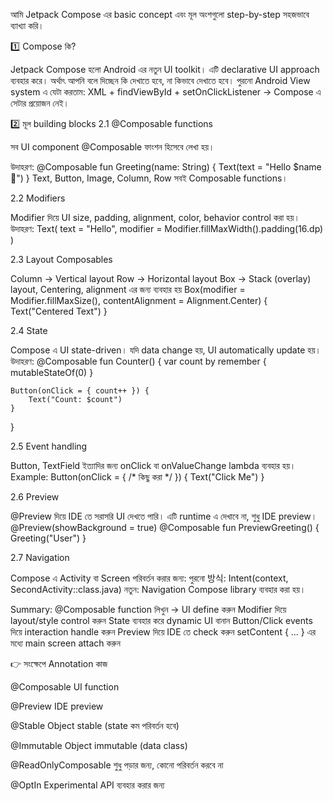 আমি Jetpack Compose এর basic concept এবং মূল অংশগুলো step-by-step সহজভাবে ব্যাখ্যা করি।

1️⃣ Compose কি?

Jetpack Compose হলো Android এর নতুন UI toolkit।
এটি declarative UI approach ব্যবহার করে। অর্থাৎ আপনি বলে দিচ্ছেন কি দেখাতে হবে, না কিভাবে দেখাতে হবে।
পুরনো Android View system এ যেটা করতাম: XML + findViewById + setOnClickListener → Compose এ সেটার প্রয়োজন নেই।

2️⃣ মূল building blocks
2.1 @Composable functions

সব UI component @Composable ফাংশন হিসেবে লেখা হয়।

উদাহরণ:
@Composable
fun Greeting(name: String) {
    Text(text = "Hello $name 👋")
}
Text, Button, Image, Column, Row সবই Composable functions।

2.2 Modifiers

Modifier দিয়ে UI size, padding, alignment, color, behavior control করা হয়।
উদাহরণ:
Text(
    text = "Hello",
    modifier = Modifier.fillMaxWidth().padding(16.dp)
)

2.3 Layout Composables

Column → Vertical layout
Row → Horizontal layout
Box → Stack (overlay) layout, Centering, alignment এর জন্য ব্যবহার হয়
Box(modifier = Modifier.fillMaxSize(), contentAlignment = Alignment.Center) {
    Text("Centered Text")
}

2.4 State

Compose এ UI state-driven।
যদি data change হয়, UI automatically update হয়।
উদাহরণ:
@Composable
fun Counter() {
    var count by remember { mutableStateOf(0) }

    Button(onClick = { count++ }) {
        Text("Count: $count")
    }
}

2.5 Event handling

Button, TextField ইত্যাদির জন্য onClick বা onValueChange lambda ব্যবহার হয়।
Example:
Button(onClick = { /* কিছু করা */ }) {
    Text("Click Me")
}

2.6 Preview

@Preview দিয়ে IDE তে সরাসরি UI দেখতে পারি।
এটি runtime এ দেখাবে না, শুধু IDE preview।
@Preview(showBackground = true)
@Composable
fun PreviewGreeting() {
    Greeting("User")
}

2.7 Navigation

Compose এ Activity বা Screen পরিবর্তন করার জন্য:
পুরনো 방식: Intent(context, SecondActivity::class.java)
নতুন: Navigation Compose library ব্যবহার করা হয়।


Summary:
@Composable function লিখুন → UI define করুন
Modifier দিয়ে layout/style control করুন
State ব্যবহার করে dynamic UI বানান
Button/Click events দিয়ে interaction handle করুন
Preview দিয়ে IDE তে check করুন
setContent { ... } এর মধ্যে main screen attach করুন


👉 সংক্ষেপে
Annotation	কাজ

@Composable	UI function

@Preview	IDE preview

@Stable	Object stable (state কম পরিবর্তন হবে)

@Immutable	Object immutable (data class)

@ReadOnlyComposable	শুধু পড়ার জন্য, কোনো পরিবর্তন করবে না

@OptIn	Experimental API ব্যবহার করার জন্য


